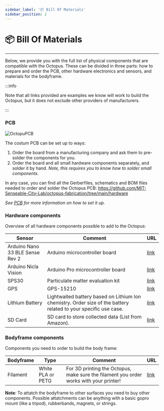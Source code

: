 ```yaml
---
sidebar_label: '📦 Bill Of Materials'
sidebar_position: 2
---
```


# 📦 Bill Of Materials

---

Below, we provide you with the full list of physical components that are compatible with the Octopus. These can be divided in three parts: how to prepare and order the PCB, other hardware electronics and sensors, and materials for the bodyframe. 


:::info

Note that all links provided are examples we know will work to build the Octopus, but it does not exclude other providers of manufacturers.

:::

### PCB

![OctopuPCB](../../static/img/electronics/OctopusPCB.png)
 
The costum PCB can be set up to ways: 
1. Order the board from a manufacturing company and ask them to pre-solder the components for you. 
2. Order the board and all small hardware components separately, and solder it by hand. *Note, this requires you to know how to solder small components.*

In any case, you can find all the Gerberfiles, schematics and BOM files needed to order and solder the Octopus PCB: https://github.com/MIT-Senseable-City-Lab/octopus-fabrication/tree/main/hardware

*See [PCB](../build/electronics.md) for more information on how to set it up.*


### Hardware components

Overview of all hardware components possible to add to the Octopus: 

| **Sensor** | **Comment** | **URL** |
|-----------------|-----------------|-----------------|
| Arduino Nano 33 BLE Sense Rev 2 | Arduino microcontroller board  | [link](https://store.arduino.cc/products/arduino-nano-33-ble) |
| Arduino Nicla Vision | Arduino Pro microcontroller board | [link](https://store.arduino.cc/products/nicla-vision) |
| SPS30 | Particulate matter evaluation kit | [link](https://sensirion.com/products/catalog/SEK-SPS30) |
| GPS | GPS-15210 | [link](https://www.digikey.nl/nl/products/detail/sparkfun-electronics/GPS-15210/10064422?gclsrc=aw.ds&&utm_adgroup=&utm_source=google&utm_medium=cpc&utm_campaign=PMax%20Shopping_Product_High%20ROAS&utm_term=&productid=10064422&utm_content=&utm_id=go_cmp-19662899439_adg-_ad-__dev-c_ext-_prd-10064422_sig-CjwKCAiA0rW6BhAcEiwAQH28IirRQWJAN0mfAIAmgZzMIgX9HwwFu55MEFqc6QxFvuBYOKGDAZJENRoC9_gQAvD_BwE&gad_source=1&gclid=CjwKCAiA0rW6BhAcEiwAQH28IirRQWJAN0mfAIAmgZzMIgX9HwwFu55MEFqc6QxFvuBYOKGDAZJENRoC9_gQAvD_BwE&gclsrc=aw.ds) |
| Lithium Battery | Lightwaited battery based on Lithium Ion chemistry. Order size of the battery related to your specific use case. | [link](https://www.sparkfun.com/products/13851) |
| SD Card | SD card to store collected data (List from Amazon). | [link](https://www.amazon.com/micro-sd-card/s?k=micro+sd+card) |

### Bodyframe components

Components you need to order to build the body frame:

| **Bodyframe** | **Type** | **Comment** | **URL** |
|-----------------|-----------------|-----------------|-----------------|
| Filament |  White PLA or PETG | For 3D printing the Octopus, make sure the filament you order works with your printer! | [link](https://eu.store.bambulab.com/nl-nl/collections/pla/products/pla-basic-filament) |

**Note**: To attatch the bodyframe to other surfaces you need to buy other components. Possible attatchments can be anything with a basic gopro mount (like a tripod), rubberbands, magnets, or strings. 


